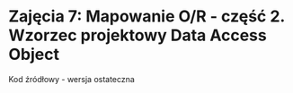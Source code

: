 # Zajęcia 7: Mapowanie O/R - część 2. Wzorzec projektowy Data Access Object
Kod źródłowy - wersja ostateczna
